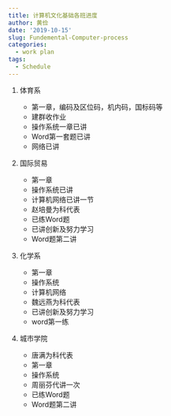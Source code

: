 ```yaml
---
title: 计算机文化基础各班进度
author: 黄俭
date: '2019-10-15'
slug: Fundemental-Computer-process
categories:
  - work plan
tags:
  - Schedule
---
```


1. 体育系
    - 第一章，编码及区位码，机内码，国标码等
    - 建群收作业
    - 操作系统一章已讲
    - Word第一套题已讲
    - 网络已讲
    
1. 国际贸易
    - 第一章
    - 操作系统已讲
    - 计算机网络已讲一节
    - 赵培曼为科代表
    - 已练Word题
    - 已讲创新及努力学习
    - Word题第二讲
    
1. 化学系
    - 第一章
    - 操作系统 
    - 计算机网络
    - 魏远燕为科代表
    - 已讲创新及努力学习
    - word第一练
    
1. 城市学院
    - 唐满为科代表
    - 第一章
    - 操作系统
    - 周丽芬代讲一次
    - 已练Word题
    - Word题第二讲
    